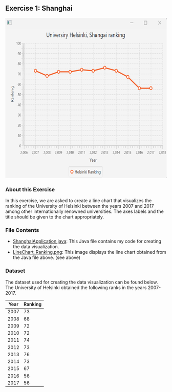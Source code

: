 ## Exercise 1: Shanghai
<img src = https://github.com/chanronnie/Java_Programming_MOOC_Helsinki/blob/main/Part%2014/1.%20Data%20visualization/Part14_01.Shanghai/LineChart_Ranking.png height="500">

### About this Exercise
In this exercise, we are asked to create a line chart that visualizes the ranking of the University of Helsinki between the years 2007 and 2017 among other internationally renowned universities. 
The axes labels and the title should be given to the chart appropriately.

### File Contents
- [ShanghaiApplication.java](ShanghaiApplication.java): This Java file contains my code for creating the data visualization.
- [LineChart_Ranking.png](LineChart_Ranking.png): This image displays the line chart obtained from the Java file above. (see above)

### Dataset
The dataset used for creating the data visualization can be found below. The University of Helsinki obtained the following ranks in the years 2007-2017.

| Year | Ranking |
| --- | --- |
| 2007 | 73 |
| 2008 | 68 |
| 2009 | 72 |
| 2010 | 72 |
| 2011 | 74 |
| 2012 | 73 |
| 2013 | 76 |
| 2014 | 73 |
| 2015 | 67 |
| 2016 | 56 |
| 2017 | 56 |
